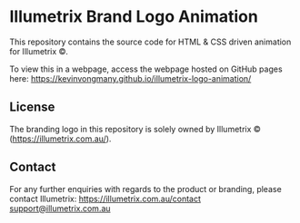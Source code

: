 # Illumetrix Brand Logo Animation
This repository contains the source code for HTML & CSS driven animation for Illumetrix ©.

To view this in a webpage, access the webpage hosted on GitHub pages here: https://kevinvongmany.github.io/illumetrix-logo-animation/

## License
The branding logo in this repository is solely owned by Illumetrix © (https://illumetrix.com.au/).

## Contact
For any further enquiries with regards to the product or branding, please contact Illumetrix:
https://illumetrix.com.au/contact
support@illumetrix.com.au

